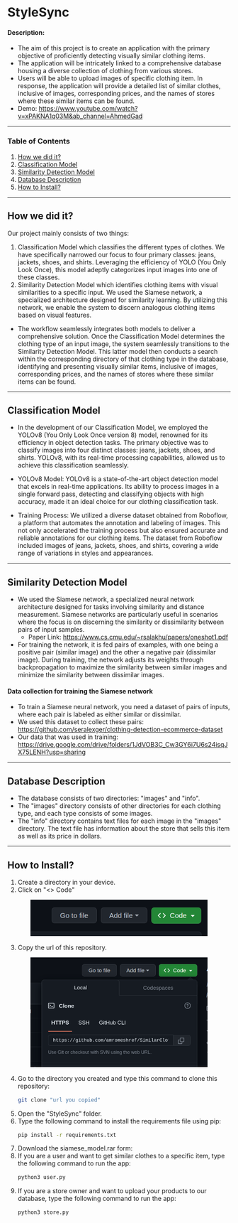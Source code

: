 # StyleSync

#### Description:
- The aim of this project is to create an application with the primary objective of proficiently detecting visually similar clothing items.
- The application will be intricately linked to a comprehensive database housing a diverse collection of clothing from various stores.
- Users will be able to upload images of specific clothing item. In response, the application will provide a detailed list of similar clothes, inclusive of images, corresponding prices, and the names of stores where these similar items can be found.
- Demo: https://www.youtube.com/watch?v=xPAKNA1q03M&ab_channel=AhmedGad
  
---

### Table of Contents
1. [How we did it?](#How-we-did-it?)
2. [Classification Model](#Classification-Model)
3. [Similarity Detection Model](#Similarity-Detection-Model)
4. [Database Description](#Database-Description)
5. [How to Install?](#how-to-install)

---

## How we did it?
Our project mainly consists of two things:
1. Classification Model which classifies the different types of clothes. We have specifically narrowed our focus to four primary classes: jeans, jackets, shoes, and shirts. Leveraging the efficiency of YOLO (You Only Look Once), this model adeptly categorizes input images into one of these classes.
2. Similarity Detection Model which identifies clothing items with visual similarities to a specific input. We used the Siamese network, a specialized architecture designed for similarity learning. By utilizing this network, we enable the system to discern analogous clothing items based on visual features.
- The workflow seamlessly integrates both models to deliver a comprehensive solution. Once the Classification Model determines the clothing type of an input image, the system seamlessly transitions to the Similarity Detection Model. This latter model then conducts a search within the corresponding directory of that clothing type in the database, identifying and presenting visually similar items, inclusive of images, corresponding prices, and the names of stores where these similar items can be found.

---
  
## Classification Model
- In the development of our Classification Model, we employed the YOLOv8 (You Only Look Once version 8) model, renowned for its efficiency in object detection tasks. The primary objective was to classify images into four distinct classes: jeans, jackets, shoes, and shirts. YOLOv8, with its real-time processing capabilities, allowed us to achieve this classification seamlessly.

- YOLOv8 Model:
YOLOv8 is a state-of-the-art object detection model that excels in real-time applications. Its ability to process images in a single forward pass, detecting and classifying objects with high accuracy, made it an ideal choice for our clothing classification task.

- Training Process:
We utilized a diverse dataset obtained from Roboflow, a platform that automates the annotation and labeling of images. This not only accelerated the training process but also ensured accurate and reliable annotations for our clothing items. The dataset from Roboflow included images of jeans, jackets, shoes, and shirts, covering a wide range of variations in styles and appearances.


---

## Similarity Detection Model
- We used the Siamese network, a specialized neural network architecture designed for tasks involving similarity and distance measurement. Siamese networks are particularly useful in scenarios where the focus is on discerning the similarity or dissimilarity between pairs of input samples.
    - Paper Link: https://www.cs.cmu.edu/~rsalakhu/papers/oneshot1.pdf
- For training the network, it is fed pairs of examples, with one being a positive pair (similar image) and the other a negative pair (dissimilar image). During training, the network adjusts its weights through backpropagation to maximize the similarity between similar images and minimize the similarity between dissimilar images.

#### Data collection for training the Siamese network
- To train a Siamese neural network, you need a dataset of pairs of inputs, where each pair is labeled as either similar or dissimilar.
- We used this dataset to collect these pairs: https://github.com/seralexger/clothing-detection-ecommerce-dataset
- Our data that was used in training: https://drive.google.com/drive/folders/1JdVOB3C_Cw3GY6i7U6s24isqJX75LENH?usp=sharing

---

## Database Description
- The database consists of two directories: "images" and "info".
- The "images" directory consists of other directories for each clothing type, and each type consists of some images.
- The "info" directory contains text files for each image in the "images" directory. The text file has information about the store that sells this item as well as its price in dollars.

---

## How to Install?
1. Create a directory in your device.
2. Click on "<> Code"
   
<div align="center">
<img src= "images/code.png" style="width:400px;height:400;">
</div> 

3. Copy the url of this repository.
   
<div align="center">
<img src= "images/url.png" style="width:400px;height:400;">
</div> 

4. Go to the directory you created and type this command to clone this repository:
    ```bash
    git clone "url you copied"
    ```
5. Open the "StyleSync" folder.
6.  Type the following command to install the requirements file using pip:
    ```bash
    pip install -r requirements.txt
    ```
6. Download the siamese_model.rar form: 
7.  If you are a user and want to get similar clothes to a specific item, type the following command to run the app:
    ```bash
    python3 user.py
    ```
8.  If you are a store owner and want to upload your products to our database, type the following command to run the app:
    ```bash
    python3 store.py
    ```  

